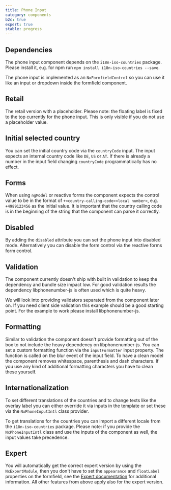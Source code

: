 ```yaml
---
title: Phone Input
category: components
b2c: true
expert: true
stable: progress
---
```


## Dependencies

The phone input component depends on the `i18n-iso-countries` package. Please install it, e.g. for npm run `npm install i18n-iso-countries --save`.

The phone input is implemented as an `NxFormfieldControl` so you can use it like an input or dropdown inside the formfield component.

## Retail

The retail version with a placeholder. Please note: the floating label is fixed to the top currently for the phone input. This is only visible if you do not use a placeholder value.

<!-- example(phone-input-retail) -->

## Initial selected country

You can set the initial country code via the `countryCode` input. The input expects an internal country code like `DE`, `US` or `AT`. If there is already a number in the input field changing `countryCode` programmatically has no effect.

<!-- example(phone-input-country-code) -->

## Forms

When using `ngModel` or reactive forms the component expects the control value to be in the format of `+<country-calling-code><local number>`, e.g. `+4989123456` as the initial value. It is important that the country calling code is in the beginning of the string that the component can parse it correctly.

<!-- example(phone-input-forms) -->

## Disabled

By adding the `disabled` attribute you can set the phone input into disabled mode. Alternatively you can disable the form control via the reactive forms form control.

<!-- example(phone-input-disabled) -->

## Validation

The component currently doesn't ship with built in validation to keep the dependency and bundle size impact low. For good validation results the dependency libphonenumber-js is often used which is quite heavy.

We will look into providing validators separated from the component later on. If you need client side validation this example should be a good starting point. For the example to work please install libphonenumber-js.

<!-- example(phone-input-validation) -->

## Formatting

Similar to validation the component doesn't provide formatting out of the box to not include the heavy dependency on libphonenumber-js. You can set a custom formatting function via the `inputFormatter` input property. The function is called on the blur event of the input field. To have a clean model the component removes whitespace, parenthesis and dash characters. If you use any kind of additional formatting characters you have to clean these yourself.

<!-- example(phone-input-formatting) -->

## Internationalization

To set different translations of the countries and to change texts like the overlay label you can either override it via inputs in the template or set these via the `NxPhoneInputIntl` class provider.

To get translations for the countries you can import a different locale from the `i18n-iso-countries` package. Please note: if you provide the `NxPhoneInputIntl` class and use the inputs of the component as well, the input values take precedence.

<!-- example(phone-input-i18n) -->

<div class="docs-expert-container">

## Expert

You will automatically get the correct expert version by using the `NxExpertModule`, then you don't have to set the `appearance` and `floatLabel` properties on the formfield, see the [Expert documentation](./documentation/config) for additional information. All other features from above apply also for the expert version.

<!-- example(phone-input-expert) -->

</div>
